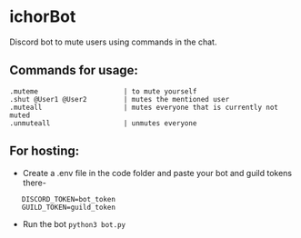 # ichorBot

Discord bot to mute users using commands in the chat. 

## Commands for usage:

```
.muteme                     | to mute yourself
.shut @User1 @User2         | mutes the mentioned user
.muteall                    | mutes everyone that is currently not muted
.unmuteall                  | unmutes everyone
 ```
 
## For hosting:

- Create a .env file in the code folder and paste your bot and guild tokens there-
```
   DISCORD_TOKEN=bot_token
   GUILD_TOKEN=guild_token
```
- Run the bot
`python3 bot.py`



